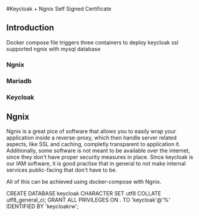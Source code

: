 #Keycloak + Ngnix Self Signed Certificate

## Introduction
Docker compose file triggers three containers to deploy keycloak ssl supported ngnix with mysql database
### Ngnix
### Mariadb
### Keycloak

## Ngnix
Ngnix is a great pice of software that allows you to easily wrap your application inside a reverse-proxy, 
which then handle server related aspects, like SSL and caching, completly transparent to application it.
Additionally, some software is not meant to be available over the internet, since they don't have proper security 
measures in place. Since keycloak is our IAM software, it is good practise that in general to not make internal services
public-facing that don't have to be. 

All of this can be achieved using docker-compose with Ngnix.

CREATE DATABASE keycloak CHARACTER SET utf8 COLLATE utf8_general_ci;
GRANT ALL PRIVILEGES ON *.* TO 'keycloak'@'%' IDENTIFIED BY 'keycloakrw';

